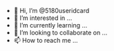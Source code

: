 - 👋 Hi, I’m @5180useridcard
- 👀 I’m interested in ...
- 🌱 I’m currently learning ...
- 💞️ I’m looking to collaborate on ...
- 📫 How to reach me ...

<!---
5180useridcard/5180useridcard is a ✨ special ✨ repository because its `README.md` (this file) appears on your GitHub profile.
You can click the Preview link to take a look at your changes.
--->
